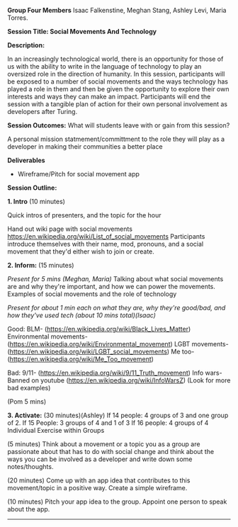 **Group Four Members**
Isaac Falkenstine, Meghan Stang, Ashley Levi, Maria Torres.

**Session Title: Social Movements And Technology**

**Description:**

In an increasingly technological world, there is an opportunity for those of us with the ability to write in the language of technology to play an oversized role in the direction of humanity. In this session, participants will be exposed to a number of social movements and the ways technology has played a role in them and then be given the opportunity to explore their own interests and ways they can make an impact. Participants will end the session with a tangible plan of action for their own personal involvement as developers after Turing.

**Session Outcomes:** What will students leave with or gain from this session?

A personal mission statmement/committment to the role they will play as a developer in making their communities a better place

**Deliverables**
- Wireframe/Pitch for social movement app

**Session Outline:**

**1. Intro** (10 minutes)

Quick intros of presenters, and the topic for the hour

Hand out wiki page with social movements https://en.wikipedia.org/wiki/List_of_social_movements
Participants introduce themselves with their name, mod, pronouns, and a social movement that they'd either wish to join or create.

**2. Inform:** (15 minutes)

_Present for 5 mins (Meghan, Maria)_
Talking about what social movements are and why they're important, and how we can power the movements.
Examples of social movements and the role of technology 

_Present for about 1 min each on what they are, why they're good/bad, and how they've used tech (about 10 mins total)(Isaac)_

Good:
BLM- (https://en.wikipedia.org/wiki/Black_Lives_Matter)
Environmental movements- (https://en.wikipedia.org/wiki/Environmental_movement)
LGBT movements- (https://en.wikipedia.org/wiki/LGBT_social_movements)
Me too- (https://en.wikipedia.org/wiki/Me_Too_movement)

Bad:
9/11- (https://en.wikipedia.org/wiki/9/11_Truth_movement)
Info wars- Banned on youtube (https://en.wikipedia.org/wiki/InfoWarsZ)
(Look for more bad examples)

(Pom 5 mins)

**3. Activate:** (30 minutes)(Ashley)
If 14 people:
4 groups of 3 and one group of 2.
If 15 People:
3 groups of 4 and 1 of 3
If 16 people:
4 groups of 4
Individual Exercise within Groups 

(5 minutes) 
Think about a movement or a topic you as a group are passionate about that has to do with social change and think about the ways you can be involved as a developer and write down some notes/thoughts.

(20 minutes) 
Come up with an app idea that contributes to this movement/topic in a positive way. Create a simple wireframe.

(10 minutes) 
Pitch your app idea to the group. Appoint one person to speak about the app.


_____________________________________________________________________
